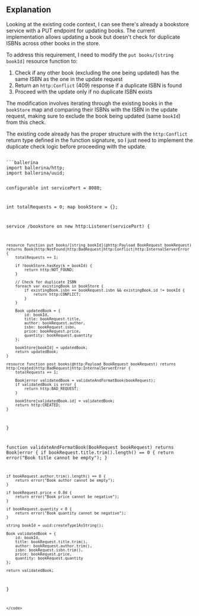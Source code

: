 ## Explanation

Looking at the existing code context, I can see there's already a bookstore service with a PUT endpoint for updating books. The current implementation allows updating a book but doesn't check for duplicate ISBNs across other books in the store.

To address this requirement, I need to modify the `put books/[string bookId]` resource function to:

1. Check if any other book (excluding the one being updated) has the same ISBN as the one in the update request
2. Return an `http:Conflict` (409) response if a duplicate ISBN is found
3. Proceed with the update only if no duplicate ISBN exists

The modification involves iterating through the existing books in the `bookStore` map and comparing their ISBNs with the ISBN in the update request, making sure to exclude the book being updated (same `bookId`) from this check.

The existing code already has the proper structure with the `http:Conflict` return type defined in the function signature, so I just need to implement the duplicate check logic before proceeding with the update.

<code filename="main.bal">
```ballerina
import ballerina/http;
import ballerina/uuid;

configurable int servicePort = 8080;

int totalRequests = 0;
map<Book> bookStore = {};

service /bookstore on new http:Listener(servicePort) {

    resource function put books/[string bookId](@http:Payload BookRequest bookRequest) returns Book|http:NotFound|http:BadRequest|http:Conflict|http:InternalServerError {
        totalRequests += 1;

        if !bookStore.hasKey(k = bookId) {
            return http:NOT_FOUND;
        }

        // Check for duplicate ISBN
        foreach var existingBook in bookStore {
            if existingBook.isbn == bookRequest.isbn && existingBook.id != bookId {
                return http:CONFLICT;
            }
        }

        Book updatedBook = {
            id: bookId,
            title: bookRequest.title,
            author: bookRequest.author,
            isbn: bookRequest.isbn,
            price: bookRequest.price,
            quantity: bookRequest.quantity
        };

        bookStore[bookId] = updatedBook;
        return updatedBook;
    }

    resource function post books(@http:Payload BookRequest bookRequest) returns http:Created|http:BadRequest|http:InternalServerError {
        totalRequests += 1;

        Book|error validatedBook = validateAndFormatBook(bookRequest);
        if validatedBook is error {
            return http:BAD_REQUEST;
        }

        bookStore[validatedBook.id] = validatedBook;
        return http:CREATED;
    }
}

function validateAndFormatBook(BookRequest bookRequest) returns Book|error {
    if bookRequest.title.trim().length() == 0 {
        return error("Book title cannot be empty");
    }

    if bookRequest.author.trim().length() == 0 {
        return error("Book author cannot be empty");
    }

    if bookRequest.price < 0.0d {
        return error("Book price cannot be negative");
    }

    if bookRequest.quantity < 0 {
        return error("Book quantity cannot be negative");
    }

    string bookId = uuid:createType1AsString();

    Book validatedBook = {
        id: bookId,
        title: bookRequest.title.trim(),
        author: bookRequest.author.trim(),
        isbn: bookRequest.isbn.trim(),
        price: bookRequest.price,
        quantity: bookRequest.quantity
    };

    return validatedBook;
}
```
</code>